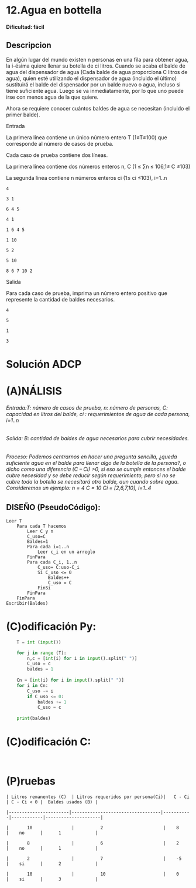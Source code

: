 
# 12.Agua en bottella

#### Dificultad: fácil

## Descripcion

En algún lugar del mundo existen n personas en una fila para obtener agua, la i-ésima quiere llenar su botella de ci litros. 
Cuando se acaba el balde de agua del dispensador de agua (Cada balde de agua proporciona C litros de agua), quien esté utilizando 
el dispensador de agua (incluido el último) sustituirá el balde del dispensador por un balde nuevo o agua, incluso si tiene 
suficiente agua. Luego se va inmediatamente, por lo que uno puede irse con menos agua de la que quiere.
    
Ahora se requiere conocer cuántos baldes de agua se necesitan (incluido el primer balde).

Entrada
    
La primera línea contiene un único número entero T (1≤T≤100) que corresponde al número de casos de prueba.
    
Cada caso de prueba contiene dos líneas.
    
La primera línea contiene dos números enteros n, C (1 ≤ ∑n ≤ 106,1≤ C ≤103)
    
La segunda línea contiene n números enteros ci (1≤ ci ≤103), i=1..n

    4
    
    3 1
    
    6 4 5
    
    4 1
    
    1 6 4 5
   
    1 10
    
    5 2
    
    5 10
    
    8 6 7 10 2

Salida

Para cada caso de prueba, imprima un número entero positivo que represente la cantidad de baldes necesarios.

    4
    
    5
    
    1
    
    3



# Solución ADCP

# (A)NÁLISIS

###### Entrada:T: número de casos de prueba, n: número de personas, C: capacidad en litros del balde, ci : requerimientos de agua de cada persona, i=1..n

###### Salida: B:  cantidad de baldes de agua necesarios para cubrir necesidades. 

###### Proceso: Podemos centrarnos en hacer una pregunta sencilla, ¿queda suficiente agua en el balde para llenar algo de la botella de la persona?, o dicho como una diferencia (C – Ci) >0, si eso se cumple entonces el balde cubre necesidad y se debe reducir según requerimiento, pero si no se cubre toda la botella se necesitará otro balde, aun cuando sobre agua.  Consideremos un ejemplo: n = 4 C = 10 Ci = [2,6,7,10], i=1..4




## DISEÑO (PseudoCódigo):

    Leer T
        Para cada T hacemos
            Leer C y n
            C_uso=C
            Baldes=1
            Para cada i=1..n
                Leer c_i en un arreglo
            FinPara
            Para cada C_i, 1..n
                C_uso= C:uso-C_i
                Si C_uso <= 0
                    Baldes++
                    C_uso = C
                FinSi
            FinPara
        FinPara
    Escribir(Baldes)



# (C)odificación Py:
```py
    T = int (input())

    for j in range (T):
        n,c = [int(i) for i in input().split(" ")]
        C_uso = c
        baldes = 1
    
    Cn = [int(i) for i in input().split(" ")]
    for i in Cn:
        C_uso -= i
        if C_uso <= 0:
            baldes += 1
            C_uso = c
            
    print(baldes)
```
# (C)odificación C:
```c
    
```
# (P)ruebas


    | Litros remanentes (C)  | Litros requeridos por persona(Ci)|	C - Ci  | C - Ci < 0 |	Baldes usados (B) |
    
    |-----------------------|----------------------------------|-----------|------------|---------------------|
    
    |       10		         |		    2	                    |    8	    |    no	     | 		1             |
    
    |       8		         |		    6	                    |    2	    |    no	     | 		1             |
    
    |       2		         |		    7	                    |    -5	    |    si	     | 		2             |

    |       10		         |		    10	                    |    0	    |    si	     | 		3             |




